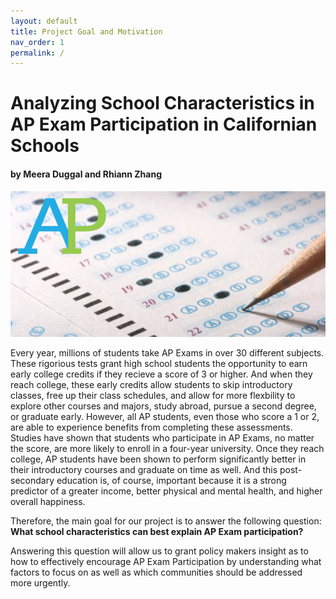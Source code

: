 ```yaml
---
layout: default
title: Project Goal and Motivation  
nav_order: 1
permalink: /
---
```


# Analyzing School Characteristics in AP Exam Participation in Californian Schools
#### by Meera Duggal and Rhiann Zhang

![ap](assets/images/ap.png) 

Every year, millions of students take AP Exams in over 30 different subjects. These rigorious tests grant high school students the opportunity to earn early college credits if they recieve a score of 3 or higher. And when they reach college, these early credits allow students to skip introductory classes, free up their class schedules, and allow for more flexbility to explore other courses and majors, study abroad, pursue a second degree, or graduate early. However, all AP students, even those who score a 1 or 2, are able to experience benefits from completing these assessments. Studies have shown that students who participate in AP Exams, no matter the score, are more likely to enroll in a four-year university. Once they reach college, AP students have been shown to perform significantly better in their introductory courses and graduate on time as well. And this post-secondary education is, of course, important because it is a strong predictor of a greater income, better physical and mental health, and higher overall happiness.

Therefore, the main goal for our project is to answer the following question: **What school characteristics can best explain AP Exam participation?** 

Answering this question will allow us to grant policy makers insight as to how to effectively encourage AP Exam Participation by understanding what factors to focus on as well as which communities should be addressed more urgently. 
